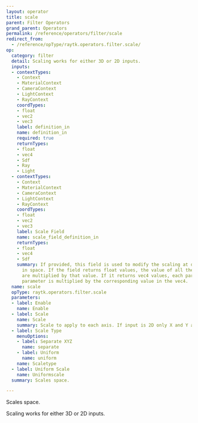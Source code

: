 ```yaml
---
layout: operator
title: scale
parent: Filter Operators
grand_parent: Operators
permalink: /reference/operators/filter/scale
redirect_from:
  - /reference/opType/raytk.operators.filter.scale/
op:
  category: filter
  detail: Scaling works for either 3D or 2D inputs.
  inputs:
  - contextTypes:
    - Context
    - MaterialContext
    - CameraContext
    - LightContext
    - RayContext
    coordTypes:
    - float
    - vec2
    - vec3
    label: definition_in
    name: definition_in
    required: true
    returnTypes:
    - float
    - vec4
    - Sdf
    - Ray
    - Light
  - contextTypes:
    - Context
    - MaterialContext
    - CameraContext
    - LightContext
    - RayContext
    coordTypes:
    - float
    - vec2
    - vec3
    label: Scale Field
    name: scale_field_definition_in
    returnTypes:
    - float
    - vec4
    - Sdf
    summary: If provided, this field is used to modify the scaling at different points
      in space. If the field returns float values, the value of all the `Scale` parameters
      are multiplied by that value. If it returns vec4 values, each part of the `Scale`
      parameter is multiplied by the corresponding value in the vec4.
  name: scale
  opType: raytk.operators.filter.scale
  parameters:
  - label: Enable
    name: Enable
  - label: Scale
    name: Scale
    summary: Scale to apply to each axis. If input is 2D only X and Y are used.
  - label: Scale Type
    menuOptions:
    - label: Separate XYZ
      name: separate
    - label: Uniform
      name: uniform
    name: Scaletype
  - label: Uniform Scale
    name: Uniformscale
  summary: Scales space.

---
```



Scales space.

Scaling works for either 3D or 2D inputs.